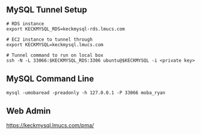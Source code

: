 ## MySQL Tunnel Setup

```
# RDS instance
export KECKMYSQL_RDS=keckmysql-rds.lmucs.com

# EC2 instance to tunnel through
export KECKMYSQL=keckmysql.lmucs.com

# Tunnel command to run on local box
ssh -N -L 33066:$KECKMYSQL_RDS:3306 ubuntu@$KECKMYSQL -i <private key>
```

## MySQL Command Line

```
mysql -umobaread -preadonly -h 127.0.0.1 -P 33066 moba_ryan
```

## Web Admin

https://keckmysql.lmucs.com/pma/
